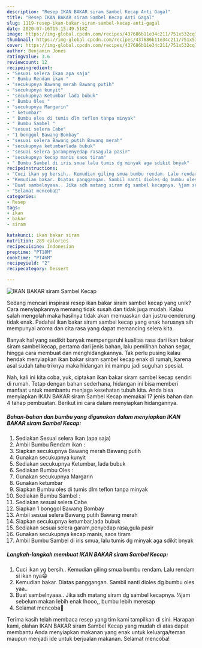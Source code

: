 ```yaml
---
description: "Resep IKAN BAKAR siram Sambel Kecap Anti Gagal"
title: "Resep IKAN BAKAR siram Sambel Kecap Anti Gagal"
slug: 1119-resep-ikan-bakar-siram-sambel-kecap-anti-gagal
date: 2020-07-16T15:15:49.518Z
image: https://img-global.cpcdn.com/recipes/437686b11e34c211/751x532cq70/ikan-bakar-siram-sambel-kecap-foto-resep-utama.jpg
thumbnail: https://img-global.cpcdn.com/recipes/437686b11e34c211/751x532cq70/ikan-bakar-siram-sambel-kecap-foto-resep-utama.jpg
cover: https://img-global.cpcdn.com/recipes/437686b11e34c211/751x532cq70/ikan-bakar-siram-sambel-kecap-foto-resep-utama.jpg
author: Benjamin Jones
ratingvalue: 3.6
reviewcount: 12
recipeingredient:
- "Sesuai selera Ikan apa saja"
- " Bumbu Rendam ikan "
- "secukupnya Bawang merah Bawang putih"
- "secukupnya kunyit"
- "secukupnya Ketumbar lada bubuk"
- " Bumbu Oles "
- "secukupnya Margarin"
- " ketumbar"
- " Bumbu oles di tumis dlm teflon tanpa minyak"
- " Bumbu Sambel "
- "sesuai selera Cabe"
- "1 bonggol Bawang Bombay"
- "sesuai selera Bawang putih Bawang merah"
- "secukupnya ketumbarlada bubuk"
- "sesuai selera garampenyedap rasagula pasir"
- "secukupnya kecap manis saos tiram"
- " Bumbu Sambel di iris smua lalu tumis dg minyak aga sdikit bnyak"
recipeinstructions:
- "Cuci ikan yg bersih.. Kemudian giling smua bumbu rendam. Lalu rendam si ikan nya😁"
- "Kemudian bakar. Diatas panggangan. Sambil nanti dioles dg bumbu oles yaa.."
- "Buat sambelnyaaa.. Jika sdh matang siram dg sambel kecapnya. ½jam sebelum makan lebih enak lhooo,, bumbu lebih meresap"
- "Selamat mencoba🙏"
categories:
- Resep
tags:
- ikan
- bakar
- siram

katakunci: ikan bakar siram 
nutrition: 289 calories
recipecuisine: Indonesian
preptime: "PT18M"
cooktime: "PT46M"
recipeyield: "2"
recipecategory: Dessert

---
```



![IKAN BAKAR siram Sambel Kecap](https://img-global.cpcdn.com/recipes/437686b11e34c211/751x532cq70/ikan-bakar-siram-sambel-kecap-foto-resep-utama.jpg)

Sedang mencari inspirasi resep ikan bakar siram sambel kecap yang unik? Cara menyiapkannya memang tidak susah dan tidak juga mudah. Kalau salah mengolah maka hasilnya tidak akan memuaskan dan justru cenderung tidak enak. Padahal ikan bakar siram sambel kecap yang enak harusnya sih mempunyai aroma dan cita rasa yang dapat memancing selera kita.

Banyak hal yang sedikit banyak mempengaruhi kualitas rasa dari ikan bakar siram sambel kecap, pertama dari jenis bahan, lalu pemilihan bahan segar, hingga cara membuat dan menghidangkannya. Tak perlu pusing kalau hendak menyiapkan ikan bakar siram sambel kecap enak di rumah, karena asal sudah tahu triknya maka hidangan ini mampu jadi suguhan spesial.




Nah, kali ini kita coba, yuk, ciptakan ikan bakar siram sambel kecap sendiri di rumah. Tetap dengan bahan sederhana, hidangan ini bisa memberi manfaat untuk membantu menjaga kesehatan tubuh kita. Anda bisa menyiapkan IKAN BAKAR siram Sambel Kecap memakai 17 jenis bahan dan 4 tahap pembuatan. Berikut ini cara dalam menyiapkan hidangannya.

<!--inarticleads1-->

##### Bahan-bahan dan bumbu yang digunakan dalam menyiapkan IKAN BAKAR siram Sambel Kecap:

1. Sediakan Sesuai selera Ikan (apa saja)
1. Ambil  Bumbu Rendam ikan :
1. Siapkan secukupnya Bawang merah Bawang putih
1. Gunakan secukupnya kunyit
1. Sediakan secukupnya Ketumbar, lada bubuk
1. Sediakan  Bumbu Oles :
1. Gunakan secukupnya Margarin
1. Gunakan  ketumbar
1. Siapkan  Bumbu oles di tumis dlm teflon tanpa minyak
1. Sediakan  Bumbu Sambel :
1. Sediakan sesuai selera Cabe
1. Siapkan 1 bonggol Bawang Bombay
1. Ambil sesuai selera Bawang putih Bawang merah
1. Siapkan secukupnya ketumbar,lada bubuk
1. Sediakan sesuai selera garam,penyedap rasa,gula pasir
1. Gunakan secukupnya kecap manis, saos tiram
1. Ambil  Bumbu Sambel di iris smua, lalu tumis dg minyak aga sdikit bnyak




<!--inarticleads2-->

##### Langkah-langkah membuat IKAN BAKAR siram Sambel Kecap:

1. Cuci ikan yg bersih.. Kemudian giling smua bumbu rendam. Lalu rendam si ikan nya😁
1. Kemudian bakar. Diatas panggangan. Sambil nanti dioles dg bumbu oles yaa..
1. Buat sambelnyaaa.. Jika sdh matang siram dg sambel kecapnya. ½jam sebelum makan lebih enak lhooo,, bumbu lebih meresap
1. Selamat mencoba🙏




Terima kasih telah membaca resep yang tim kami tampilkan di sini. Harapan kami, olahan IKAN BAKAR siram Sambel Kecap yang mudah di atas dapat membantu Anda menyiapkan makanan yang enak untuk keluarga/teman maupun menjadi ide untuk berjualan makanan. Selamat mencoba!
